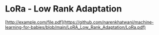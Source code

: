 # LoRa - Low Rank Adaptation

[http://example.com/file.pdf](https://github.com/narenkhatwani/machine-learning-for-babies/blob/main/LoRA_Low_Rank_Adaptation/LoRa.pdf)
